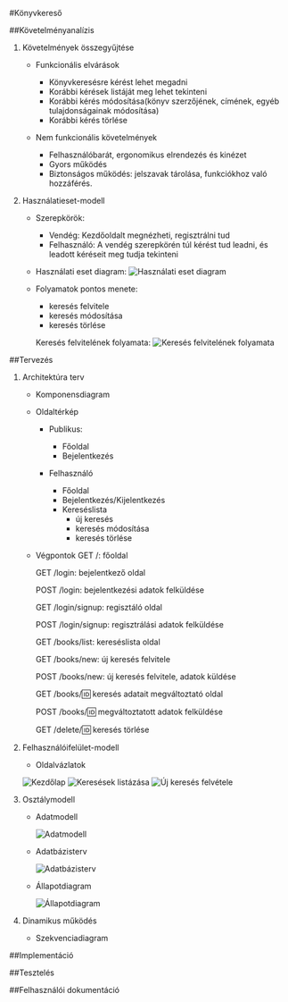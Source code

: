 #Könyvkereső

##Követelményanalízis

1. Követelmények összegyűjtése

    - Funkcionális elvárások
        + Könyvkeresésre kérést lehet megadni
        + Korábbi kérések listáját meg lehet tekinteni
        + Korábbi kérés módosítása(könyv szerzőjének, címének, egyéb tulajdonságainak módosítása)
        + Korábbi kérés törlése
    
    - Nem funkcionális követelmények
        + Felhasználóbarát, ergonomikus elrendezés és kinézet
        + Gyors működés
        + Biztonságos működés: jelszavak tárolása, funkciókhoz való hozzáférés.

2. Használatieset-modell
    - Szerepkörök:
        + Vendég: Kezdőoldalt megnézheti, regisztrálni tud
        + Felhasználó: A vendég szerepkörén túl kérést tud leadni, és leadott kéréseit meg tudja tekinteni
    
    - Használati eset diagram:
        ![Használati eset diagram](public/HasznEsD.png)
    
    - Folyamatok pontos menete:
        + keresés felvitele
        + keresés módosítása
        + keresés törlése
        
        Keresés felvitelének folyamata:
            ![Keresés felvitelének folyamata](public/folyamatmeghat.png)


##Tervezés

1. Architektúra terv
    - Komponensdiagram
    
    - Oldaltérkép
    
        + Publikus:
        
            - Főoldal
            - Bejelentkezés
        
        + Felhasználó
        
            - Főoldal
            - Bejelentkezés/Kijelentkezés
            - Kereséslista
                + új keresés
                + keresés módosítása
                + keresés törlése

    - Végpontok
        GET /: főoldal
        
        GET /login: bejelentkező oldal
        
        POST /login: bejelentkezési adatok felküldése
        
        GET /login/signup: regisztáló oldal
        
        POST /login/signup: regisztrálási adatok felküldése
        
        GET /books/list: kereséslista oldal
        
        GET /books/new: új keresés felvitele
        
        POST /books/new: új keresés felvitele, adatok küldése
        
        GET /books/:id: keresés adatait megváltoztató oldal
        
        POST /books/:id: megváltoztatott adatok felküldése
        
        GET /delete/:id: keresés törlése
        

2. Felhasználóifelület-modell
    - Oldalvázlatok
    
    ![Kezdőlap](public/home.jpg)
    ![Keresések listázása](public/lista.jpg)
    ![Új keresés felvétele](public/new.jpg)

3. Osztálymodell
    - Adatmodell
    
        ![Adatmodell](public/adatmodell.png)

    - Adatbázisterv
    
        ![Adatbázisterv](public/adatbterv.png)
        
    - Állapotdiagram
    
        ![Állapotdiagram](public/allapotdiagram.png)

4. Dinamikus működés
    - Szekvenciadiagram

##Implementáció

##Tesztelés

##Felhasználói dokumentáció